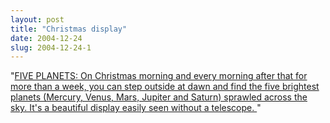 ```yaml
---
layout: post
title: "Christmas display"
date: 2004-12-24
slug: 2004-12-24-1
---
```


&quot;<a href=&quot;http://spaceweather.com&quot;>FIVE PLANETS: On Christmas morning and every morning after that for more
than a week, you can step outside at dawn and find the five brightest
planets (Mercury, Venus, Mars, Jupiter and Saturn) sprawled across the
sky. It&apos;s a beautiful display easily seen without a telescope. </a>&quot;
